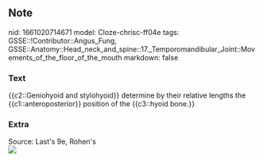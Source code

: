 ## Note
nid: 1661020714671
model: Cloze-chrisc-ff04e
tags: GSSE::!Contributor::Angus_Fung, GSSE::Anatomy::Head_neck_and_spine::17._Temporomandibular_Joint::Movements_of_the_floor_of_the_mouth
markdown: false

### Text
{{c2::Geniohyoid and stylohyoid}} determine by their relative lengths the {{c1::anteroposterior}} position of the {{c3::hyoid bone.}}

### Extra
<div>
  Source: Last's 9e, Rohen's
</div>
<div>
  <div><img src=
  "paste-3384a956f23274908c2d91c19b047884fa77aed8.jpg"></div>
</div>
